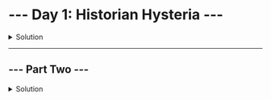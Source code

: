 # --- Day 1: Historian Hysteria ---

<details>
<summary>Solution</summary>

The puzzle answer was `1603498`.

[View the code](./puzzle_1.lua)
</details>

___

## --- Part Two ---

<details>
<summary>Solution</summary>

The puzzle answer was `25574739`.

[View the code](./puzzle_2.lua)
</details>
